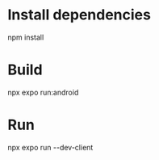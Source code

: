 # Install dependencies

npm install

# Build

npx expo run:android

# Run

npx expo run --dev-client
